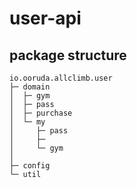 # user-api

## package structure 

```
io.ooruda.allclimb.user
├─ domain
│  ├─ gym 
│  ├─ pass 
│  ├─ purchase 
│  └─ my
│     ├─ pass 
│     ├─ 
│     └─ gym
│
├─ config
└─ util
```
